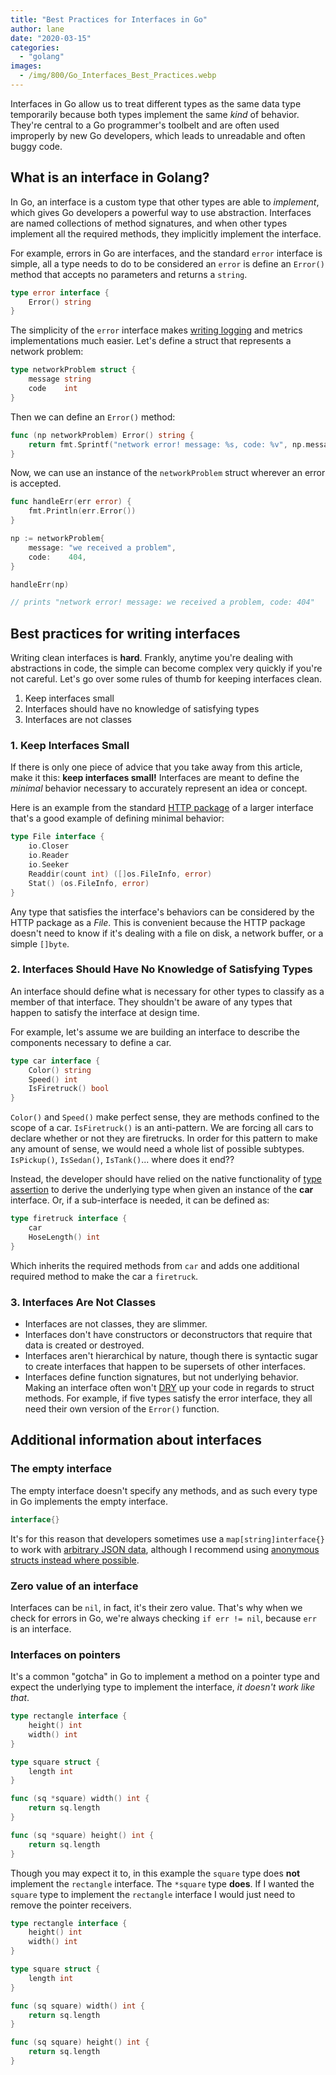 ```yaml
---
title: "Best Practices for Interfaces in Go"
author: lane
date: "2020-03-15"
categories:
  - "golang"
images:
  - /img/800/Go_Interfaces_Best_Practices.webp
---
```


Interfaces in Go allow us to treat different types as the same data type temporarily because both types implement the same _kind_ of behavior. They're central to a Go programmer's toolbelt and are often used improperly by new Go developers, which leads to unreadable and often buggy code.

## What is an interface in Golang?

In Go, an interface is a custom type that other types are able to _implement_, which gives Go developers a powerful way to use abstraction. Interfaces are named collections of method signatures, and when other types implement all the required methods, they implicitly implement the interface.

For example, errors in Go are interfaces, and the standard `error` interface is simple, all a type needs to do to be considered an `error` is define an `Error()` method that accepts no parameters and returns a `string`.

```go
type error interface {
    Error() string
}
```

The simplicity of the `error` interface makes [writing logging](/golang/golang-logging-best-practices/) and metrics implementations much easier. Let's define a struct that represents a network problem:

```go
type networkProblem struct {
	message string
	code    int
}
```

Then we can define an `Error()` method:

```go
func (np networkProblem) Error() string {
	return fmt.Sprintf("network error! message: %s, code: %v", np.message, np.code)
}
```

Now, we can use an instance of the `networkProblem` struct wherever an error is accepted.

```go
func handleErr(err error) {
	fmt.Println(err.Error())
}

np := networkProblem{
	message: "we received a problem",
	code:    404,
}

handleErr(np)

// prints "network error! message: we received a problem, code: 404"
```

## Best practices for writing interfaces

Writing clean interfaces is **hard**. Frankly, anytime you're dealing with abstractions in code, the simple can become complex very quickly if you're not careful. Let's go over some rules of thumb for keeping interfaces clean.

1. Keep interfaces small
2. Interfaces should have no knowledge of satisfying types
3. Interfaces are not classes

### 1. Keep Interfaces Small

If there is only one piece of advice that you take away from this article, make it this: **keep interfaces small!** Interfaces are meant to define the _minimal_ behavior necessary to accurately represent an idea or concept.

Here is an example from the standard [HTTP package](https://golang.org/pkg/net/http/#pkg-overview) of a larger interface that's a good example of defining minimal behavior:

```go
type File interface {
    io.Closer
    io.Reader
    io.Seeker
    Readdir(count int) ([]os.FileInfo, error)
    Stat() (os.FileInfo, error)
}
```

Any type that satisfies the interface's behaviors can be considered by the HTTP package as a _File_. This is convenient because the HTTP package doesn't need to know if it's dealing with a file on disk, a network buffer, or a simple `[]byte`.

### 2. Interfaces Should Have No Knowledge of Satisfying Types

An interface should define what is necessary for other types to classify as a member of that interface. They shouldn't be aware of any types that happen to satisfy the interface at design time.

For example, let's assume we are building an interface to describe the components necessary to define a car.

```go
type car interface {
	Color() string
	Speed() int
	IsFiretruck() bool
}
```

`Color()` and `Speed()` make perfect sense, they are methods confined to the scope of a car. `IsFiretruck()` is an anti-pattern. We are forcing all cars to declare whether or not they are firetrucks. In order for this pattern to make any amount of sense, we would need a whole list of possible subtypes. `IsPickup()`, `IsSedan()`, `IsTank()`... where does it end??

Instead, the developer should have relied on the native functionality of [type assertion](https://yourbasic.org/golang/type-assertion-switch/) to derive the underlying type when given an instance of the **car** interface. Or, if a sub-interface is needed, it can be defined as:

```go
type firetruck interface {
	car
	HoseLength() int
}
```

Which inherits the required methods from `car` and adds one additional required method to make the car a `firetruck`.

### 3. Interfaces Are Not Classes

- Interfaces are not classes, they are slimmer.
- Interfaces don't have constructors or deconstructors that require that data is created or destroyed.
- Interfaces aren't hierarchical by nature, though there is syntactic sugar to create interfaces that happen to be supersets of other interfaces.
- Interfaces define function signatures, but not underlying behavior. Making an interface often won't [DRY](https://en.wikipedia.org/wiki/Don%27t_repeat_yourself) up your code in regards to struct methods. For example, if five types satisfy the error interface, they all need their own version of the `Error()` function.

## Additional information about interfaces

### The empty interface

The empty interface doesn't specify any methods, and as such every type in Go implements the empty interface.

```go
interface{}
```

It's for this reason that developers sometimes use a `map[string]interface{}` to work with [arbitrary JSON data](/golang/json-golang/), although I recommend using [anonymous structs instead where possible](/golang/anonymous-structs-golang/).

### Zero value of an interface

Interfaces can be `nil`, in fact, it's their zero value. That's why when we check for errors in Go, we're always checking `if err != nil`, because `err` is an interface.

### Interfaces on pointers

It's a common "gotcha" in Go to implement a method on a pointer type and expect the underlying type to implement the interface, _it doesn't work like that_.

```go
type rectangle interface {
    height() int
    width() int
}

type square struct {
    length int
}

func (sq *square) width() int {
    return sq.length
}

func (sq *square) height() int {
    return sq.length
}
```

Though you may expect it to, in this example the `square` type does **not** implement the `rectangle` interface. The `*square` type **does**. If I wanted the `square` type to implement the `rectangle` interface I would just need to remove the pointer receivers.

```go
type rectangle interface {
    height() int
    width() int
}

type square struct {
    length int
}

func (sq square) width() int {
    return sq.length
}

func (sq square) height() int {
    return sq.length
}
```
